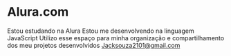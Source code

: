 # Alura.com
Estou estudando na Alura
Estou me desenvolvendo na linguagem JavaScript
Utilizo esse espaço para minha organização e compartilhamento dos meu projetos desenvolvidos
Jacksouza2101@gmail.com
